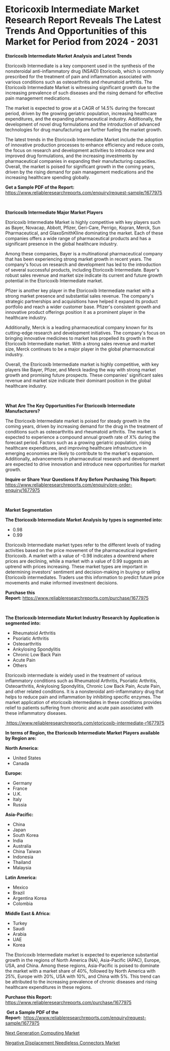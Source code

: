 <p><h1>Etoricoxib Intermediate Market Research Report Reveals The Latest Trends And Opportunities of this Market for Period from 2024 - 2031</h1></p><p><strong>Etoricoxib Intermediate Market Analysis and Latest Trends</strong></p>
<p><p>Etoricoxib Intermediate is a key component used in the synthesis of the nonsteroidal anti-inflammatory drug (NSAID) Etoricoxib, which is commonly prescribed for the treatment of pain and inflammation associated with various conditions such as osteoarthritis and rheumatoid arthritis. The Etoricoxib Intermediate Market is witnessing significant growth due to the increasing prevalence of such diseases and the rising demand for effective pain management medications.</p><p>The market is expected to grow at a CAGR of 14.5% during the forecast period, driven by the growing geriatric population, increasing healthcare expenditures, and the expanding pharmaceutical industry. Additionally, the development of novel drug formulations and the introduction of advanced technologies for drug manufacturing are further fueling the market growth.</p><p>The latest trends in the Etoricoxib Intermediate Market include the adoption of innovative production processes to enhance efficiency and reduce costs, the focus on research and development activities to introduce new and improved drug formulations, and the increasing investments by pharmaceutical companies in expanding their manufacturing capacities. Overall, the market is poised for significant growth in the coming years, driven by the rising demand for pain management medications and the increasing healthcare spending globally.</p></p>
<p><strong>Get a Sample PDF of the Report:&nbsp;</strong> <a href="https://www.reliableresearchreports.com/enquiry/request-sample/1677975">https://www.reliableresearchreports.com/enquiry/request-sample/1677975</a></p>
<p>&nbsp;</p>
<p><strong>Etoricoxib Intermediate Major Market Players</strong></p>
<p><p>Etoricoxib Intermediate Market is highly competitive with key players such as Bayer, Novacap, Abbott, Pfizer, Geri-Care, Perrigo, Kopran, Merck, Sun Pharmaceutical, and GlaxoSmithKline dominating the market. Each of these companies offers a wide range of pharmaceutical products and has a significant presence in the global healthcare industry.</p><p>Among these companies, Bayer is a multinational pharmaceutical company that has been experiencing strong market growth in recent years. The company's focus on research and development has led to the introduction of several successful products, including Etoricoxib Intermediate. Bayer's robust sales revenue and market size indicate its current and future growth potential in the Etoricoxib Intermediate market.</p><p>Pfizer is another key player in the Etoricoxib Intermediate market with a strong market presence and substantial sales revenue. The company's strategic partnerships and acquisitions have helped it expand its product portfolio and reach a wider customer base. Pfizer's consistent growth and innovative product offerings position it as a prominent player in the healthcare industry.</p><p>Additionally, Merck is a leading pharmaceutical company known for its cutting-edge research and development initiatives. The company's focus on bringing innovative medicines to market has propelled its growth in the Etoricoxib Intermediate market. With a strong sales revenue and market size, Merck continues to be a major player in the global pharmaceutical industry.</p><p>Overall, the Etoricoxib Intermediate market is highly competitive, with key players like Bayer, Pfizer, and Merck leading the way with strong market growth and promising future prospects. These companies' significant sales revenue and market size indicate their dominant position in the global healthcare industry.</p></p>
<p>&nbsp;</p>
<p><strong>What Are The Key Opportunities For Etoricoxib Intermediate Manufacturers?</strong></p>
<p><p>The Etoricoxib Intermediate market is poised for steady growth in the coming years, driven by increasing demand for the drug in the treatment of conditions such as osteoarthritis and rheumatoid arthritis. The market is expected to experience a compound annual growth rate of X% during the forecast period. Factors such as a growing geriatric population, rising healthcare expenditures, and improving healthcare infrastructure in emerging economies are likely to contribute to the market's expansion. Additionally, advancements in pharmaceutical research and development are expected to drive innovation and introduce new opportunities for market growth.</p></p>
<p><strong>Inquire or Share Your Questions If Any Before Purchasing This Report:</strong> <a href="https://www.reliableresearchreports.com/enquiry/pre-order-enquiry/1677975">https://www.reliableresearchreports.com/enquiry/pre-order-enquiry/1677975</a></p>
<p>&nbsp;</p>
<p><strong>Market Segmentation</strong></p>
<p><strong>The Etoricoxib Intermediate Market Analysis by types is segmented into:</strong></p>
<p><ul><li>0.98</li><li>0.99</li></ul></p>
<p><p>Etoricoxib Intermediate market types refer to the different levels of trading activities based on the price movement of the pharmaceutical ingredient Etoricoxib. A market with a value of -0.98 indicates a downtrend where prices are declining, while a market with a value of 0.99 suggests an uptrend with prices increasing. These market types are important in determining investors' sentiment and decision-making in buying or selling Etoricoxib intermediates. Traders use this information to predict future price movements and make informed investment decisions.</p></p>
<p><strong>Purchase this Report:&nbsp;</strong><a href="https://www.reliableresearchreports.com/purchase/1677975">https://www.reliableresearchreports.com/purchase/1677975</a></p>
<p>&nbsp;</p>
<p><strong>The Etoricoxib Intermediate Market Industry Research by Application is segmented into:</strong></p>
<p><ul><li>Rheumatoid Arthritis</li><li>Psoriatic Arthritis</li><li>Osteoarthritis</li><li>Ankylosing Spondylitis</li><li>Chronic Low Back Pain</li><li>Acute Pain</li><li>Others</li></ul></p>
<p><p>Etoricoxib intermediate is widely used in the treatment of various inflammatory conditions such as Rheumatoid Arthritis, Psoriatic Arthritis, Osteoarthritis, Ankylosing Spondylitis, Chronic Low Back Pain, Acute Pain, and other related conditions. It is a nonsteroidal anti-inflammatory drug that helps to reduce pain and inflammation by inhibiting specific enzymes. The market application of etoricoxib intermediates in these conditions provides relief to patients suffering from chronic and acute pain associated with these inflammatory diseases.</p></p>
<p><a href="https://www.reliableresearchreports.com/etoricoxib-intermediate-r1677975">&nbsp;https://www.reliableresearchreports.com/etoricoxib-intermediate-r1677975</a></p>
<p><strong>In terms of Region, the Etoricoxib Intermediate Market Players available by Region are:</strong></p>
<p>
    <p> <strong> North America: </strong>
        <ul>
            <li>United States</li>
            <li>Canada</li>
        </ul>
        </p> 
    <p> <strong> Europe: </strong>
        <ul>
            <li>Germany</li>
            <li>France</li>
            <li>U.K.</li>
            <li>Italy</li>
            <li>Russia</li>
        </ul>
        </p> 
    <p> <strong> Asia-Pacific: </strong>
        <ul>
            <li>China</li>
            <li>Japan</li>
            <li>South Korea</li>
            <li>India</li>
            <li>Australia</li>
            <li>China Taiwan</li>
            <li>Indonesia</li>
            <li>Thailand</li>
            <li>Malaysia</li>
        </ul>
        </p> 
    <p> <strong> Latin America: </strong>
        <ul>
            <li>Mexico</li>
            <li>Brazil</li>
            <li>Argentina Korea</li>
            <li>Colombia</li>
        </ul>
        </p> 
    <p> <strong> Middle East & Africa: </strong>
        <ul>
            <li>Turkey</li>
            <li>Saudi</li>
            <li>Arabia</li>
            <li>UAE</li>
            <li>Korea</li>
        </ul>
    </p>
    </p>
<p><p>The Etoricoxib Intermediate market is expected to experience substantial growth in the regions of North America (NA), Asia-Pacific (APAC), Europe, USA, and China. Among these regions, Asia-Pacific is poised to dominate the market with a market share of 40%, followed by North America with 25%, Europe with 20%, USA with 10%, and China with 5%. This trend can be attributed to the increasing prevalence of chronic diseases and rising healthcare expenditures in these regions.</p></p>
<p><strong>Purchase this Report: </strong><a href="https://www.reliableresearchreports.com/purchase/1677975">https://www.reliableresearchreports.com/purchase/1677975</a></p>
<p>&nbsp;<strong>Get a Sample PDF of the Report:&nbsp;&nbsp;</strong><a href="https://www.reliableresearchreports.com/enquiry/request-sample/1677975">https://www.reliableresearchreports.com/enquiry/request-sample/1677975</a></p>
<p><strong></strong></p>
<p><p><a href="https://github.com/bobicer/Market-Research-Report-List-4/blob/main/next-generation-computing-market.md">Next Generation Computing Market</a></p><p><a href="https://view.publitas.com/reportprime-1/negative-displacement-needleless-connectors-market-size-is-growing-at-cagr-of-9-2-and-this-report-covers-analysis-by-type-application-growth-and-forecast-2024-2031/">Negative Displacement Needleless Connectors Market</a></p></p>